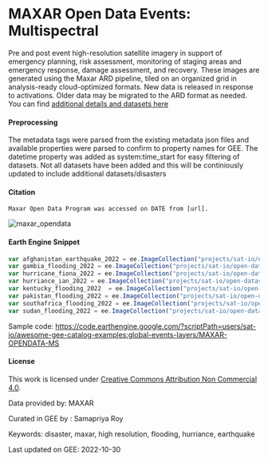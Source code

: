 # MAXAR Open Data Events: Multispectral

Pre and post event high-resolution satellite imagery in support of emergency planning, risk assessment, monitoring of staging areas and emergency response, damage assessment, and recovery. These images are generated using the Maxar ARD pipeline, tiled on an organized grid in analysis-ready cloud-optimized formats. New data is released in response to activations. Older data may be migrated to the ARD format as needed. You can find [additional details and datasets here](https://www.maxar.com/open-data)

#### Preprocessing

The metadata tags were parsed from the existing metadata json files and available properties were parsed to confirm to property names for GEE. The datetime property was added as system:time_start for easy filtering of datasets. Not all datasets have been added and this will be continiously updated to include additional datasets/disasters

#### Citation

```
Maxar Open Data Program was accessed on DATE from [url].
```

![maxar_opendata](https://user-images.githubusercontent.com/6677629/198897620-2714ab7d-89db-4885-95c2-0ede5602b3d5.gif)


#### Earth Engine Snippet

```js
var afghanistan_earthquake_2022 = ee.ImageCollection("projects/sat-io/open-datasets/MAXAR-OPENDATA/afghanistan_earthquake_2022");
var gambia_flooding_2022 = ee.ImageCollection("projects/sat-io/open-datasets/MAXAR-OPENDATA/gambia_flooding_2022");
var hurricane_fiona_2022 = ee.ImageCollection("projects/sat-io/open-datasets/MAXAR-OPENDATA/hurricane_fiona_2022");
var hurriance_ian_2022 = ee.ImageCollection("projects/sat-io/open-datasets/MAXAR-OPENDATA/hurricane_ian_2022");
var kentucky_flooding_2022  = ee.ImageCollection("projects/sat-io/open-datasets/MAXAR-OPENDATA/kentucky_flooding_2022");
var pakistan_flooding_2022 = ee.ImageCollection("projects/sat-io/open-datasets/MAXAR-OPENDATA/pakistan_flooding_2022");
var southafrica_flooding_2022 = ee.ImageCollection("projects/sat-io/open-datasets/MAXAR-OPENDATA/southafrica_flooding_2022");
var sudan_flooding_2022 = ee.ImageCollection("projects/sat-io/open-datasets/MAXAR-OPENDATA/sudan_flooding_2022");
```

Sample code: https://code.earthengine.google.com/?scriptPath=users/sat-io/awesome-gee-catalog-examples:global-events-layers/MAXAR-OPENDATA-MS

#### License

This work is licensed under [Creative Commons Attribution Non Commercial 4.0](https://creativecommons.org/licenses/by-nc/4.0/).

Data provided by: MAXAR

Curated in GEE by : Samapriya Roy

Keywords: disaster, maxar, high resolution, flooding, hurriance, earthquake

Last updated on GEE: 2022-10-30
